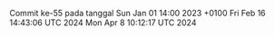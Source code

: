 Commit ke-55 pada tanggal Sun Jan 01 14:00 2023 +0100
Fri Feb 16 14:43:06 UTC 2024
Mon Apr  8 10:12:17 UTC 2024
